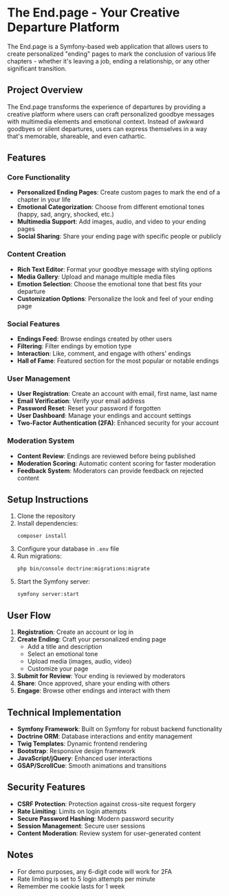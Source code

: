 # The End.page - Your Creative Departure Platform

The End.page is a Symfony-based web application that allows users to create personalized "ending" pages to mark the conclusion of various life chapters - whether it's leaving a job, ending a relationship, or any other significant transition.

## Project Overview

The End.page transforms the experience of departures by providing a creative platform where users can craft personalized goodbye messages with multimedia elements and emotional context. Instead of awkward goodbyes or silent departures, users can express themselves in a way that's memorable, shareable, and even cathartic.

## Features

### Core Functionality
- **Personalized Ending Pages**: Create custom pages to mark the end of a chapter in your life
- **Emotional Categorization**: Choose from different emotional tones (happy, sad, angry, shocked, etc.)
- **Multimedia Support**: Add images, audio, and video to your ending pages
- **Social Sharing**: Share your ending page with specific people or publicly

### Content Creation
- **Rich Text Editor**: Format your goodbye message with styling options
- **Media Gallery**: Upload and manage multiple media files
- **Emotion Selection**: Choose the emotional tone that best fits your departure
- **Customization Options**: Personalize the look and feel of your ending page

### Social Features
- **Endings Feed**: Browse endings created by other users
- **Filtering**: Filter endings by emotion type
- **Interaction**: Like, comment, and engage with others' endings
- **Hall of Fame**: Featured section for the most popular or notable endings

### User Management
- **User Registration**: Create an account with email, first name, last name
- **Email Verification**: Verify your email address
- **Password Reset**: Reset your password if forgotten
- **User Dashboard**: Manage your endings and account settings
- **Two-Factor Authentication (2FA)**: Enhanced security for your account

### Moderation System
- **Content Review**: Endings are reviewed before being published
- **Moderation Scoring**: Automatic content scoring for faster moderation
- **Feedback System**: Moderators can provide feedback on rejected content

## Setup Instructions

1. Clone the repository
2. Install dependencies:
   ```
   composer install
   ```
3. Configure your database in `.env` file
4. Run migrations:
   ```
   php bin/console doctrine:migrations:migrate
   ```
5. Start the Symfony server:
   ```
   symfony server:start
   ```

## User Flow

1. **Registration**: Create an account or log in
2. **Create Ending**: Craft your personalized ending page
   - Add a title and description
   - Select an emotional tone
   - Upload media (images, audio, video)
   - Customize your page
3. **Submit for Review**: Your ending is reviewed by moderators
4. **Share**: Once approved, share your ending with others
5. **Engage**: Browse other endings and interact with them

## Technical Implementation

- **Symfony Framework**: Built on Symfony for robust backend functionality
- **Doctrine ORM**: Database interactions and entity management
- **Twig Templates**: Dynamic frontend rendering
- **Bootstrap**: Responsive design framework
- **JavaScript/jQuery**: Enhanced user interactions
- **GSAP/ScrollCue**: Smooth animations and transitions

## Security Features

- **CSRF Protection**: Protection against cross-site request forgery
- **Rate Limiting**: Limits on login attempts
- **Secure Password Hashing**: Modern password security
- **Session Management**: Secure user sessions
- **Content Moderation**: Review system for user-generated content

## Notes

- For demo purposes, any 6-digit code will work for 2FA
- Rate limiting is set to 5 login attempts per minute
- Remember me cookie lasts for 1 week
